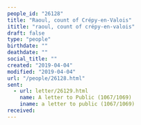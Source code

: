 ```yaml
---
people_id: "26128"
title: "Raoul, count of Crépy-en-Valois"
ititle: "raoul, count of crépy-en-valois"
draft: false
type: "people"
birthdate: ""
deathdate: ""
social_title: ""
created: "2019-04-04"
modified: "2019-04-04"
url: "/people/26128.html"
sent:
  - url: letter/26129.html
    name: A letter to Public (1067/1069)
    iname: a letter to public (1067/1069)
received:
---
```

